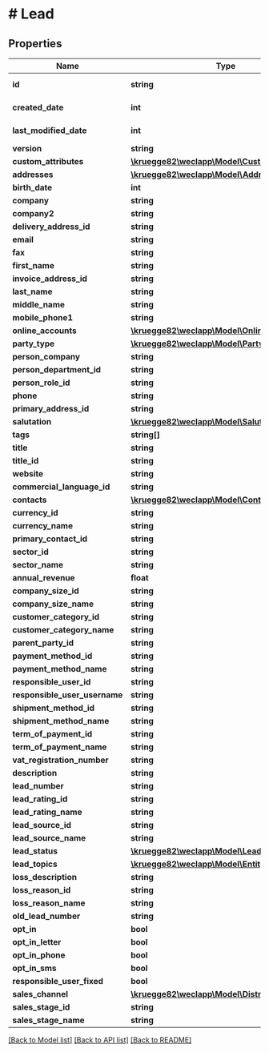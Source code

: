 # # Lead

## Properties

Name | Type | Description | Notes
------------ | ------------- | ------------- | -------------
**id** | **string** |  | [optional] [readonly]
**created_date** | **int** |  | [optional] [readonly]
**last_modified_date** | **int** |  | [optional] [readonly]
**version** | **string** |  | [optional]
**custom_attributes** | [**\kruegge82\weclapp\Model\CustomAttribute[]**](CustomAttribute.md) |  | [optional]
**addresses** | [**\kruegge82\weclapp\Model\Address[]**](Address.md) |  | [optional]
**birth_date** | **int** |  | [optional]
**company** | **string** |  | [optional]
**company2** | **string** |  | [optional]
**delivery_address_id** | **string** |  | [optional]
**email** | **string** |  | [optional]
**fax** | **string** |  | [optional]
**first_name** | **string** |  | [optional]
**invoice_address_id** | **string** |  | [optional]
**last_name** | **string** |  | [optional]
**middle_name** | **string** |  | [optional]
**mobile_phone1** | **string** |  | [optional]
**online_accounts** | [**\kruegge82\weclapp\Model\OnlineAccount[]**](OnlineAccount.md) |  | [optional]
**party_type** | [**\kruegge82\weclapp\Model\PartyType**](PartyType.md) |  | [optional]
**person_company** | **string** |  | [optional]
**person_department_id** | **string** |  | [optional]
**person_role_id** | **string** |  | [optional]
**phone** | **string** |  | [optional]
**primary_address_id** | **string** |  | [optional]
**salutation** | [**\kruegge82\weclapp\Model\Salutation**](Salutation.md) |  | [optional]
**tags** | **string[]** |  | [optional]
**title** | **string** |  | [optional]
**title_id** | **string** |  | [optional]
**website** | **string** |  | [optional]
**commercial_language_id** | **string** |  | [optional]
**contacts** | [**\kruegge82\weclapp\Model\Contact[]**](Contact.md) |  | [optional]
**currency_id** | **string** |  | [optional]
**currency_name** | **string** |  | [optional]
**primary_contact_id** | **string** |  | [optional]
**sector_id** | **string** |  | [optional]
**sector_name** | **string** |  | [optional]
**annual_revenue** | **float** |  | [optional]
**company_size_id** | **string** |  | [optional]
**company_size_name** | **string** |  | [optional]
**customer_category_id** | **string** |  | [optional]
**customer_category_name** | **string** |  | [optional]
**parent_party_id** | **string** |  | [optional]
**payment_method_id** | **string** |  | [optional]
**payment_method_name** | **string** |  | [optional]
**responsible_user_id** | **string** |  | [optional]
**responsible_user_username** | **string** |  | [optional]
**shipment_method_id** | **string** |  | [optional]
**shipment_method_name** | **string** |  | [optional]
**term_of_payment_id** | **string** |  | [optional]
**term_of_payment_name** | **string** |  | [optional]
**vat_registration_number** | **string** |  | [optional]
**description** | **string** |  | [optional]
**lead_number** | **string** |  | [optional]
**lead_rating_id** | **string** |  | [optional]
**lead_rating_name** | **string** |  | [optional]
**lead_source_id** | **string** |  | [optional]
**lead_source_name** | **string** |  | [optional]
**lead_status** | [**\kruegge82\weclapp\Model\LeadStatus**](LeadStatus.md) |  | [optional]
**lead_topics** | [**\kruegge82\weclapp\Model\Entity[]**](Entity.md) |  | [optional]
**loss_description** | **string** |  | [optional]
**loss_reason_id** | **string** |  | [optional]
**loss_reason_name** | **string** |  | [optional]
**old_lead_number** | **string** |  | [optional]
**opt_in** | **bool** |  | [optional]
**opt_in_letter** | **bool** |  | [optional]
**opt_in_phone** | **bool** |  | [optional]
**opt_in_sms** | **bool** |  | [optional]
**responsible_user_fixed** | **bool** |  | [optional]
**sales_channel** | [**\kruegge82\weclapp\Model\DistributionChannel**](DistributionChannel.md) |  | [optional]
**sales_stage_id** | **string** |  | [optional]
**sales_stage_name** | **string** |  | [optional]

[[Back to Model list]](../../README.md#models) [[Back to API list]](../../README.md#endpoints) [[Back to README]](../../README.md)
